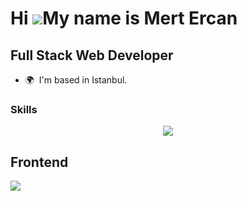 Hi ![](https://user-images.githubusercontent.com/18350557/176309783-0785949b-9127-417c-8b55-ab5a4333674e.gif)My name is Mert Ercan
==================================================================================================================================
Full Stack Web Developer
-------------------------

* 🌍  I'm based in Istanbul.


### Skills

<p align="center">
  <a href="https://skillicons.dev">
    <img src="https://skillicons.dev/icons?i=js,ts,html,css,sass,tailwind,bootstrap,vue,nuxtjs,pinia,react,nextjs,mui,nodejs,express,nestjs,dart,flutter,go,postgres,webpack,vite,vitest,docker,git,github,linux,arch,bash,idea&perline=10" />
  </a>
</p>

## Frontend

<a href="https://skillicons.dev">
    <img src="https://skillicons.dev/icons?i=js,ts,html,css,sass,bootstrap,tailwindcss,vue,nuxt,pinia,react,next,mui,webpack,vite&perline=10" />
  </a>


<!--
### Languages
<div align="center">
  <img src="https://github-stats-lilac-omega.vercel.app/api/top-langs?username=mertirfanercan&layout=compact&hide=php,html,css,sass,scss,cmake,c%2B%2B"/>
</div>
-->

